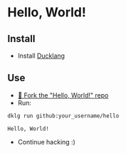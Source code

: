 # Hello, World!

## Install

* Install [Ducklang](https://github.com/ducklang-community/ducklang)

## Use

* [🖖 Fork the "Hello, World!" repo](https://github.com/ducklang-community/hello#top)
* Run:
```sh
dklg run github:your_username/hello
```
```
Hello, World!
```
* Continue hacking :)
